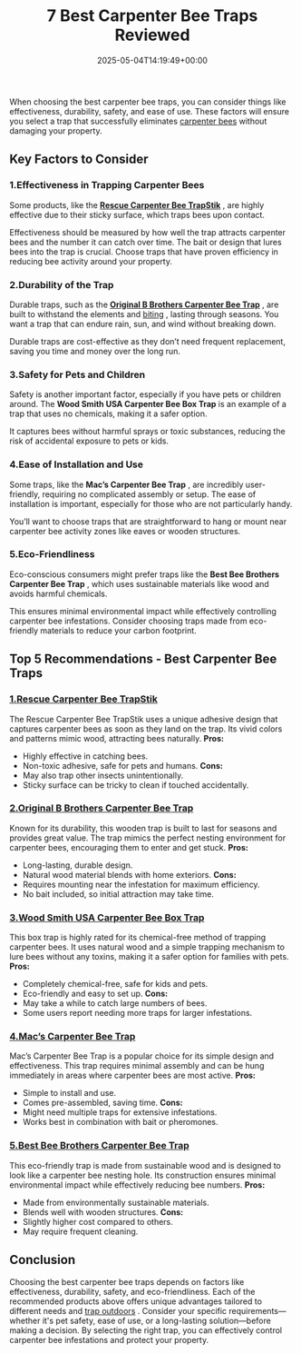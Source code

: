 ﻿---
layout: post
title: 7 Best Carpenter Bee Traps Reviewed
date: '2025-05-04T14:19:49+00:00'
categories:
- Bees
- Product Reviews
tags: []
slug: /best-carpenter-bee-traps/
lastmod: 2025-05-07T12:21:23+03:00
---

When choosing the best carpenter bee traps, you can consider things like effectiveness, durability, safety, and ease of use. These factors will ensure you select a trap that successfully eliminates
[carpenter bees](https://pestpolicy.com/compare-carpenter-bee-vs-bumblebee/)
without damaging your property.
## Key Factors to Consider
### 1.**Effectiveness in Trapping Carpenter Bees**
Some products, like the
[**Rescue Carpenter Bee TrapStik**](https://www.amazon.com/dp/B07RT23SKN/?tag=p-policy-20)
, are highly effective due to their sticky surface, which traps bees upon contact.

Effectiveness should be measured by how well the trap attracts carpenter bees and the number it can catch over time. The bait or design that lures bees into the trap is crucial. Choose traps that have proven efficiency in reducing bee activity around your property.
### 2.**Durability of the Trap**
Durable traps, such as the
[**Original B Brothers Carpenter Bee Trap**](https://www.amazon.com/dp/B07QBJ7NSB/?tag=p-policy-20)
, are built to withstand the elements and
[biting](https://pestpolicy.com/do-carpenter-bees-bite/)
, lasting through seasons. You want a trap that can endure rain, sun, and wind without breaking down.

Durable traps are cost-effective as they don’t need frequent replacement, saving you time and money over the long run.
### 3.**Safety for Pets and Children**
Safety is another important factor, especially if you have pets or children around. The
**Wood Smith USA Carpenter Bee Box Trap**
is an example of a trap that uses no chemicals, making it a safer option.

It captures bees without harmful sprays or toxic substances, reducing the risk of accidental exposure to pets or kids.
### 4.**Ease of Installation and Use**
Some traps, like the
**Mac’s Carpenter Bee Trap**
, are incredibly user-friendly, requiring no complicated assembly or setup. The ease of installation is important, especially for those who are not particularly handy.

You’ll want to choose traps that are straightforward to hang or mount near carpenter bee activity zones like eaves or wooden structures.
### 5.**Eco-Friendliness**
Eco-conscious consumers might prefer traps like the
**Best Bee Brothers Carpenter Bee Trap**
, which uses sustainable materials like wood and avoids harmful chemicals.

This ensures minimal environmental impact while effectively controlling carpenter bee infestations. Consider choosing traps made from eco-friendly materials to reduce your carbon footprint.
## Top 5 Recommendations - Best Carpenter Bee Traps
### [1.**Rescue Carpenter Bee TrapStik**](https://www.amazon.com/dp/B07RT23SKN/?tag=p-policy-20)
The Rescue Carpenter Bee TrapStik uses a unique adhesive design that captures carpenter bees as soon as they land on the trap. Its vivid colors and patterns mimic wood, attracting bees naturally.
**Pros:**
- Highly effective in catching bees.
- Non-toxic adhesive, safe for pets and humans.
**Cons:**
- May also trap other insects unintentionally.
- Sticky surface can be tricky to clean if touched accidentally.
### [2.**Original B Brothers Carpenter Bee Trap**](https://www.amazon.com/dp/B07QBJ7NSB/?tag=p-policy-20)
Known for its durability, this wooden trap is built to last for seasons and provides great value. The trap mimics the perfect nesting environment for carpenter bees, encouraging them to enter and get stuck.
**Pros:**
- Long-lasting, durable design.
- Natural wood material blends with home exteriors.
**Cons:**
- Requires mounting near the infestation for maximum efficiency.
- No bait included, so initial attraction may take time.
### [3.**Wood Smith USA Carpenter Bee Box Trap**](https://www.amazon.com/dp/B0BZ1ZMTF8/?tag=p-policy-20)
This box trap is highly rated for its chemical-free method of trapping carpenter bees. It uses natural wood and a simple trapping mechanism to lure bees without any toxins, making it a safer option for families with pets.
**Pros:**
- Completely chemical-free, safe for kids and pets.
- Eco-friendly and easy to set up.
**Cons:**
- May take a while to catch large numbers of bees.
- Some users report needing more traps for larger infestations.
### [4.**Mac’s Carpenter Bee Trap**](https://www.amazon.com/dp/B09TRVZDFD/?tag=p-policy-20)
Mac’s Carpenter Bee Trap is a popular choice for its simple design and effectiveness. This trap requires minimal assembly and can be hung immediately in areas where carpenter bees are most active.
**Pros:**
- Simple to install and use.
- Comes pre-assembled, saving time.
**Cons:**
- Might need multiple traps for extensive infestations.
- Works best in combination with bait or pheromones.
### [5.**Best Bee Brothers Carpenter Bee Trap**](https://www.amazon.com/dp/B0CD2CZBK1/?tag=p-policy-20)
This eco-friendly trap is made from sustainable wood and is designed to look like a carpenter bee nesting hole. Its construction ensures minimal environmental impact while effectively reducing bee numbers.
**Pros:**
- Made from environmentally sustainable materials.
- Blends well with wooden structures.
**Cons:**
- Slightly higher cost compared to others.
- May require frequent cleaning.
## Conclusion
Choosing the best carpenter bee traps depends on factors like effectiveness, durability, safety, and eco-friendliness. Each of the recommended products above offers unique advantages tailored to different needs and
[trap outdoors](https://pestpolicy.com/best-outdoor-rat-traps/)
.
Consider your specific requirements—whether it's pet safety, ease of use, or a long-lasting solution—before making a decision. By selecting the right trap, you can effectively control carpenter bee infestations and protect your property.